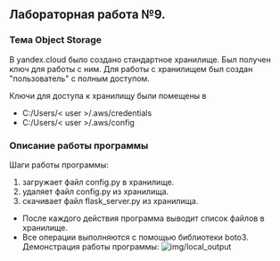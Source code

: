 ## Лабораторная работа №9.
### Тема Object Storage


В yandex.cloud было создано стандартное хранилище.
Был получен ключ для работы с ним.
Для работы с хранилищем был создан "пользователь" с полным доступом.

Ключи для доступа к хранилищу были помещены в 
* C:/Users/< user >/.aws/credentials
* C:/Users/< user >/.aws/config

### Описание работы программы
Шаги работы программы:
1. загружает файл config.py в хранилище.
2. удаляет файл config.py из хранилища.
3. скачивает файл flask_server.py из хранилища.
* После каждого действия программа выводит список файлов в хранилище.
* Все операции выполняются с помощью библиотеки boto3.
Демонстрация работы программы:
![img/local_output](img/local_output.png)

